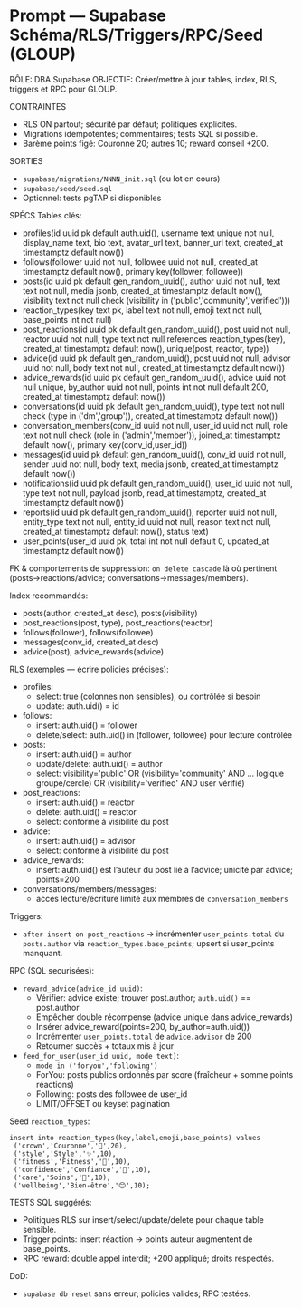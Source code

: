 # Prompt — Supabase Schéma/RLS/Triggers/RPC/Seed (GLOUP)

RÔLE: DBA Supabase
OBJECTIF: Créer/mettre à jour tables, index, RLS, triggers et RPC pour GLOUP.

CONTRAINTES
- RLS ON partout; sécurité par défaut; politiques explicites.
- Migrations idempotentes; commentaires; tests SQL si possible.
- Barème points figé: Couronne 20; autres 10; reward conseil +200.

SORTIES
- `supabase/migrations/NNNN_init.sql` (ou lot en cours)
- `supabase/seed/seed.sql`
- Optionnel: tests pgTAP si disponibles

SPÉCS
Tables clés:
- profiles(id uuid pk default auth.uid(), username text unique not null, display_name text, bio text, avatar_url text, banner_url text, created_at timestamptz default now())
- follows(follower uuid not null, followee uuid not null, created_at timestamptz default now(), primary key(follower, followee))
- posts(id uuid pk default gen_random_uuid(), author uuid not null, text text not null, media jsonb, created_at timestamptz default now(), visibility text not null check (visibility in ('public','community','verified')))
- reaction_types(key text pk, label text not null, emoji text not null, base_points int not null)
- post_reactions(id uuid pk default gen_random_uuid(), post uuid not null, reactor uuid not null, type text not null references reaction_types(key), created_at timestamptz default now(), unique(post, reactor, type))
- advice(id uuid pk default gen_random_uuid(), post uuid not null, advisor uuid not null, body text not null, created_at timestamptz default now())
- advice_rewards(id uuid pk default gen_random_uuid(), advice uuid not null unique, by_author uuid not null, points int not null default 200, created_at timestamptz default now())
- conversations(id uuid pk default gen_random_uuid(), type text not null check (type in ('dm','group')), created_at timestamptz default now())
- conversation_members(conv_id uuid not null, user_id uuid not null, role text not null check (role in ('admin','member')), joined_at timestamptz default now(), primary key(conv_id,user_id))
- messages(id uuid pk default gen_random_uuid(), conv_id uuid not null, sender uuid not null, body text, media jsonb, created_at timestamptz default now())
- notifications(id uuid pk default gen_random_uuid(), user_id uuid not null, type text not null, payload jsonb, read_at timestamptz, created_at timestamptz default now())
- reports(id uuid pk default gen_random_uuid(), reporter uuid not null, entity_type text not null, entity_id uuid not null, reason text not null, created_at timestamptz default now(), status text)
- user_points(user_id uuid pk, total int not null default 0, updated_at timestamptz default now())

FK & comportements de suppression: `on delete cascade` là où pertinent (posts→reactions/advice; conversations→messages/members).

Index recommandés:
- posts(author, created_at desc), posts(visibility)
- post_reactions(post, type), post_reactions(reactor)
- follows(follower), follows(followee)
- messages(conv_id, created_at desc)
- advice(post), advice_rewards(advice)

RLS (exemples — écrire policies précises):
- profiles:
  - select: true (colonnes non sensibles), ou contrôlée si besoin
  - update: auth.uid() = id
- follows:
  - insert: auth.uid() = follower
  - delete/select: auth.uid() in (follower, followee) pour lecture contrôlée
- posts:
  - insert: auth.uid() = author
  - update/delete: auth.uid() = author
  - select: visibility='public' OR (visibility='community' AND ... logique groupe/cercle) OR (visibility='verified' AND user vérifié)
- post_reactions:
  - insert: auth.uid() = reactor
  - delete: auth.uid() = reactor
  - select: conforme à visibilité du post
- advice:
  - insert: auth.uid() = advisor
  - select: conforme à visibilité du post
- advice_rewards:
  - insert: auth.uid() est l’auteur du post lié à l’advice; unicité par advice; points=200
- conversations/members/messages:
  - accès lecture/écriture limité aux membres de `conversation_members`

Triggers:
- `after insert on post_reactions` → incrémenter `user_points.total` du `posts.author` via `reaction_types.base_points`; upsert si user_points manquant.

RPC (SQL securisées):
- `reward_advice(advice_id uuid)`:
  - Vérifier: advice existe; trouver post.author; `auth.uid()` == post.author
  - Empêcher double récompense (advice unique dans advice_rewards)
  - Insérer advice_reward(points=200, by_author=auth.uid())
  - Incrémenter `user_points.total` de `advice.advisor` de 200
  - Retourner succès + totaux mis à jour
- `feed_for_user(user_id uuid, mode text)`:
  - `mode in ('foryou','following')`
  - ForYou: posts publics ordonnés par score (fraîcheur + somme points réactions)
  - Following: posts des followee de user_id
  - LIMIT/OFFSET ou keyset pagination

Seed `reaction_types`:
```
insert into reaction_types(key,label,emoji,base_points) values
 ('crown','Couronne','👑',20),
 ('style','Style','✨',10),
 ('fitness','Fitness','💪',10),
 ('confidence','Confiance','💼',10),
 ('care','Soins','🧼',10),
 ('wellbeing','Bien-être','😊',10);
```

TESTS SQL suggérés:
- Politiques RLS sur insert/select/update/delete pour chaque table sensible.
- Trigger points: insert réaction → points auteur augmentent de base_points.
- RPC reward: double appel interdit; +200 appliqué; droits respectés.

DoD:
- `supabase db reset` sans erreur; policies valides; RPC testées.


